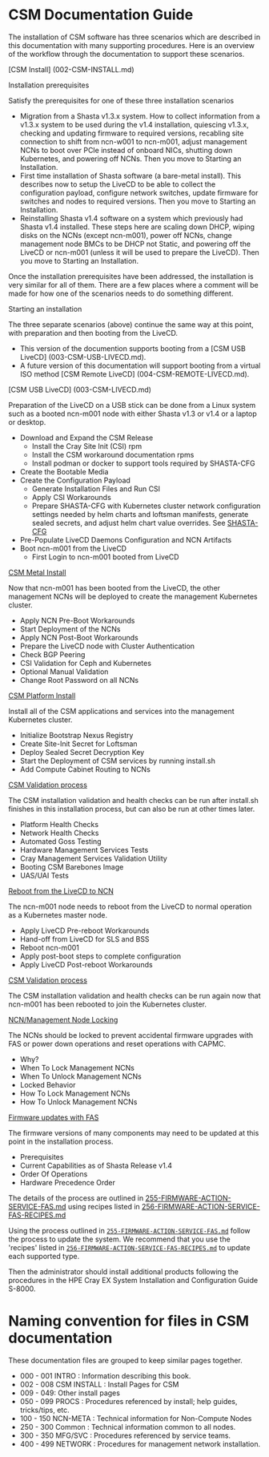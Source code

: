 # CSM Documentation Guide

The installation of CSM software has three scenarios which are described in this documentation with many supporting procedures.  Here is an overview of the workflow through the documentation to support these scenarios.

[CSM Install] (002-CSM-INSTALL.md)

Installation prerequisites

Satisfy the prerequisites for one of these three installation scenarios 

* Migration from a Shasta v1.3.x system.  How to collect information from a v1.3.x system to be used during the v1.4 installation, quiescing v1.3.x, checking and updating firmware to required versions, recabling site connection to shift from ncn-w001 to ncn-m001, adjust management NCNs to boot over PCIe instead of onboard NICs, shutting down Kubernetes, and powering off NCNs.  Then you move to Starting an Installation.
* First time installation of Shasta software (a bare-metal install).  This describes now to setup the LiveCD to be able to collect the configuration payload, configure network switches, update firmware for switches and nodes to required versions.  Then you move to Starting an Installation.
* Reinstalling Shasta v1.4 software on a system which previously had Shasta v1.4 installed.  These steps here are scaling down DHCP, wiping disks on the NCNs (except ncn-m001), power off NCNs, change management node BMCs to be DHCP not Static, and powering off the LiveCD or ncn-m001 (unless it will be used to prepare the LiveCD).  Then you move to Starting an Installation.

Once the installation prerequisites have been addressed, the installation is very similar for all of them.  There are a few places where a comment will be made for how one of the scenarios needs to do something different.

Starting an installation

The three separate scenarios (above) continue the same way at this point, with preparation and then booting from the LiveCD.  

* This version of the documention supports booting from a [CSM USB LiveCD] (003-CSM-USB-LIVECD.md).
* A future version of this documentation will support booting from a virtual ISO method [CSM Remote LiveCD] (004-CSM-REMOTE-LIVECD.md). 

[CSM USB LiveCD] (003-CSM-LIVECD.md)

Preparation of the LiveCD on a USB stick can be done from a Linux system such as a booted ncn-m001 node with either Shasta v1.3 or v1.4 or a laptop or desktop.

* Download and Expand the CSM Release
  * Install the Cray Site Init (CSI) rpm
  * Install the CSM workaround documentation rpms
  * Install podman or docker to support tools required by SHASTA-CFG
* Create the Bootable Media 
* Create the Configuration Payload
   * Generate Installation Files and Run CSI
   * Apply CSI Workarounds
   * Prepare SHASTA-CFG with Kubernetes cluster network configuration settings needed by helm charts and loftsman manifests, generate sealed secrets, and adjust helm chart value overrides.  See [SHASTA-CFG](067-SHASTA-CFG.md)
* Pre-Populate LiveCD Daemons Configuration and NCN Artifacts
* Boot ncn-m001 from the LiveCD
   * First Login to ncn-m001 booted from LiveCD 

[CSM Metal Install](005-CSM-METAL-INSTALL.md)

Now that ncn-m001 has been booted from the LiveCD, the other management NCNs will be deployed to create the management Kubernetes cluster.

* Apply NCN Pre-Boot Workarounds
* Start Deployment of the NCNs
* Apply NCN Post-Boot Workarounds
* Prepare the LiveCD node with Cluster Authentication
* Check BGP Peering 
* CSI Validation for Ceph and Kubernetes
* Optional Manual Validation
* Change Root Password on all NCNs

[CSM Platform Install](006-CSM-PLATFORM-INSTALL.md)

Install all of the CSM applications and services into the management Kubernetes cluster.

* Initialize Bootstrap Nexus Registry
* Create Site-Init Secret for Loftsman
* Deploy Sealed Secret Decryption Key
* Start the Deployment of CSM services by running install.sh
* Add Compute Cabinet Routing to NCNs

[CSM Validation process](008-CSM-VALIDATION.md)

The CSM installation validation and health checks can be run after install.sh finishes in this installation process, but can also be run at other times later.

* Platform Health Checks
* Network Health Checks
* Automated Goss Testing
* Hardware Management Services Tests
* Cray Management Services Validation Utility
* Booting CSM Barebones Image
* UAS/UAI Tests

[Reboot from the LiveCD to NCN](007-CSM-INSTALL-REBOOT.md)

The ncn-m001 node needs to reboot from the LiveCD to normal operation as a Kubernetes master node.

* Apply LiveCD Pre-reboot Workarounds
* Hand-off from LiveCD for SLS and BSS 
* Reboot ncn-m001
* Apply post-boot steps to complete configuration
* Apply LiveCD Post-reboot Workarounds


[CSM Validation process](008-CSM-VALIDATION.md)

The CSM installation validation and health checks can be run again now that ncn-m001 has been rebooted to join the Kubernetes cluster. 

[NCN/Management Node Locking](009-NCN-LOCKING.md) 

The NCNs should be locked to prevent accidental firmware upgrades with FAS or power down operations and reset operations with CAPMC.

* Why?
* When To Lock Management NCNs
* When To Unlock Management NCNs
* Locked Behavior
* How To Lock Management NCNs
* How To Unlock Management NCNs

[Firmware updates with FAS](010-FIRMWARE-UPDATE-WITH-FAS.md)

The firmware versions of many components may need to be updated at this point in the installation process.

* Prerequisites
* Current Capabilities as of Shasta Release v1.4
* Order Of Operations
* Hardware Precedence Order

The details of the process are outlined in [255-FIRMWARE-ACTION-SERVICE-FAS.md](255-FIRMWARE-ACTION-SERVICE-FAS.md) using recipes listed in [256-FIRMWARE-ACTION-SERVICE-FAS-RECIPES.md](256-FIRMWARE-ACTION-SERVICE-FAS-RECIPES.md)


Using the process outlined in [`255-FIRMWARE-ACTION-SERVICE-FAS.md`](../255-FIRMWARE-ACTION-SERVICE-FAS.md) follow the process to update the system.  We recommend that you use the 'recipes' listed in [`256-FIRMWARE-ACTION-SERVICE-FAS-RECIPES.md`](256-FIRMWARE-ACTION-SERVICE-FAS-RECIPES.md) to update each supported type.

Then the administrator should install additional products following the procedures in the HPE Cray EX System Installation and Configuration Guide S-8000.

# Naming convention for files in CSM documentation

These documentation files are grouped to keep similar pages together.

- 000 - 001 INTRO : Information describing this book.
- 002 - 008 CSM INSTALL : Install Pages for CSM
- 009 - 049: Other install pages
- 050 - 099 PROCS : Procedures referenced by install; help guides, tricks/tips, etc.
- 100 - 150 NCN-META : Technical information for Non-Compute Nodes
- 250 - 300 Common  : Technical information common to all nodes.
- 300 - 350 MFG/SVC : Procedures referenced by service teams.
- 400 - 499 NETWORK : Procedures for management network installation.

